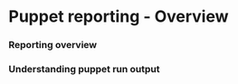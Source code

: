      
           
       
<h1>Puppet reporting - Overview</h1>
       
                            
<h3>Reporting overview</h3> 
<h3>Understanding puppet run output</h3>
  

